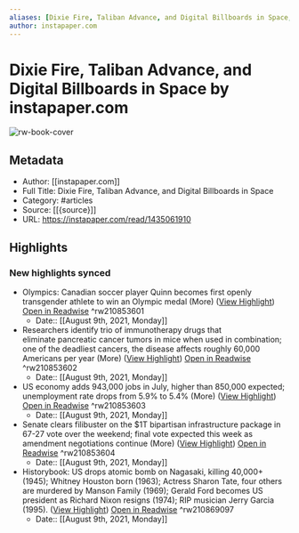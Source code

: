 ```yaml
---
aliases: [Dixie Fire, Taliban Advance, and Digital Billboards in Space, Dixie Fire, Taliban Advance, and Digital Billboards in Space]
author: instapaper.com
---
```

# Dixie Fire, Taliban Advance, and Digital Billboards in Space by instapaper.com

![rw-book-cover](https://readwise-assets.s3.amazonaws.com/static/images/article0.00998d930354.png)

## Metadata
- Author: [[instapaper.com]]
- Full Title: Dixie Fire, Taliban Advance, and Digital Billboards in Space
- Category: #articles
- Source: [[{source}]]
- URL: https://instapaper.com/read/1435061910

## Highlights
### New highlights synced
- Olympics: Canadian soccer player Quinn becomes 
 first openly transgender athlete to win an Olympic medal (More) ([View Highlight](https://instapaper.com/read/1435061910/17147982)) [Open in Readwise](https://readwise.io/open/210853601) ^rw210853601
    - Date:: [[August 9th, 2021, Monday]]
- Researchers identify trio of immunotherapy drugs that eliminate pancreatic cancer tumors in mice when used in combination; one of the deadliest cancers, the disease affects roughly 60,000 
 Americans per year (More) ([View Highlight](https://instapaper.com/read/1435061910/17147998)) [Open in Readwise](https://readwise.io/open/210853602) ^rw210853602
    - Date:: [[August 9th, 2021, Monday]]
- US economy adds 943,000 jobs in July, higher than 850,000 expected; unemployment rate drops from 5.9% to 5.4% (More) ([View Highlight](https://instapaper.com/read/1435061910/17148000)) [Open in Readwise](https://readwise.io/open/210853603) ^rw210853603
    - Date:: [[August 9th, 2021, Monday]]
- Senate clears filibuster on the $1T bipartisan infrastructure package in 67-27 vote over the weekend; final vote 
 expected this week as amendment negotiations continue (More) ([View Highlight](https://instapaper.com/read/1435061910/17148008)) [Open in Readwise](https://readwise.io/open/210853604) ^rw210853604
    - Date:: [[August 9th, 2021, Monday]]
- Historybook: US drops atomic bomb on Nagasaki, killing 40,000+ (1945); Whitney Houston born (1963); Actress Sharon Tate, four others are murdered by Manson Family (1969); Gerald Ford becomes US president as Richard Nixon resigns (1974); RIP musician Jerry Garcia (1995). ([View Highlight](https://instapaper.com/read/1435061910/17148538)) [Open in Readwise](https://readwise.io/open/210869097) ^rw210869097
    - Date:: [[August 9th, 2021, Monday]]
